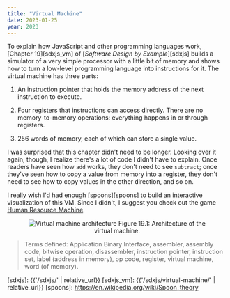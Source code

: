 ```yaml
---
title: "Virtual Machine"
date: 2023-01-25
year: 2023
---
```


To explain how JavaScript and other programming languages work,
[Chapter 19][sdxjs_vm] of [*Software Design by Example*][sdxjs]
builds a simulator of a very simple processor with a little bit of memory
and shows how to turn a low-level programming language into instructions for it.
The virtual machine has three parts:

1.  An instruction pointer that holds the memory address of the next instruction to execute.

1.  Four registers that instructions can access directly.
    There are no memory-to-memory operations:
    everything happens in or through registers.

1.  256 words of memory, each of which can store a single value.

I was surprised that this chapter didn't need to be longer.
Looking over it again,
though,
I realize there's a lot of code I didn't have to explain.
Once readers have seen how `add` works, they don't need to see `subtract`;
once they've seen how to copy a value from memory into a register,
they don't need to see how to copy values in the other direction,
and so on.

I really wish I'd had enough [spoons][spoons] to build
an interactive visualization of this VM.
Since I didn't,
I suggest you check out the game [Human Resource Machine][hmr].

<figure id="virtual-machine-architecture" align="center">
  <img src="{{'/sdxjs/virtual-machine/architecture.svg' | relative_url}}" alt="Virtual machine architecture"/>
  <figcaption">Figure 19.1: Architecture of the virtual machine.</figcaption>
</figure>

> Terms defined: Application Binary Interface, assembler, assembly code, bitwise operation, disassembler, instruction pointer, instruction set, label (address in memory), op code, register, virtual machine, word (of memory).

[hmr]: https://tomorrowcorporation.com/humanresourcemachine
[sdxjs]: {{'/sdxjs/' | relative_url}}
[sdxjs_vm]: {{'/sdxjs/virtual-machine/' | relative_url}}
[spoons]: https://en.wikipedia.org/wiki/Spoon_theory
